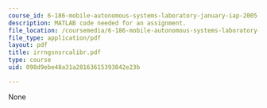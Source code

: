 ```yaml
---
course_id: 6-186-mobile-autonomous-systems-laboratory-january-iap-2005
description: MATLAB code needed for an assignment.
file_location: /coursemedia/6-186-mobile-autonomous-systems-laboratory-january-iap-2005/098d9ebe48a31a28163615393842e23b_irrngsnsrcalibr.pdf
file_type: application/pdf
layout: pdf
title: irrngsnsrcalibr.pdf
type: course
uid: 098d9ebe48a31a28163615393842e23b

---
```

None